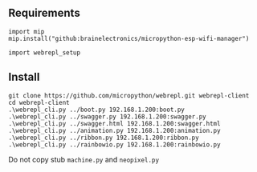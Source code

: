 

## Requirements

```
import mip
mip.install("github:brainelectronics/micropython-esp-wifi-manager")

import webrepl_setup
```

## Install


```
git clone https://github.com/micropython/webrepl.git webrepl-client
cd webrepl-client
.\webrepl_cli.py ../boot.py 192.168.1.200:boot.py
.\webrepl_cli.py ../swagger.py 192.168.1.200:swagger.py
.\webrepl_cli.py ../swagger.html 192.168.1.200:swagger.html
.\webrepl_cli.py ../animation.py 192.168.1.200:animation.py
.\webrepl_cli.py ../ribbon.py 192.168.1.200:ribbon.py
.\webrepl_cli.py ../rainbowio.py 192.168.1.200:rainbowio.py
```

Do not copy stub `machine.py` and `neopixel.py`